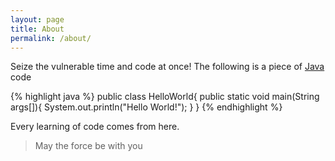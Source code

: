 ```yaml
---
layout: page
title: About
permalink: /about/
---
```


Seize the vulnerable time and code at once!
The following is a piece of [Java](http://en.wikipedia.org/wiki/Java_%28programming_language%29) code

{% highlight java %}
	public class HelloWorld{
		public static void main(String args[]){
			System.out.println("Hello World!");
		}
	}
{% endhighlight %}

Every learning of code comes from here.

> May the force be with you
